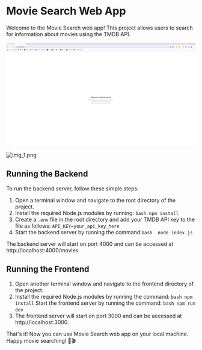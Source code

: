 # Movie Search Web App
Welcome to the Movie Search web app! This project allows users to search for information about movies using the TMDB API.

![img.png](frontend/img.png)

![img_1.png](frontend/img_1.png)

## Running the Backend

To run the backend server, follow these simple steps:

1. Open a terminal window and navigate to the root directory of the project.
2. Install the required Node.js modules by running: ```bash npm install```
3. Create a `.env` file in the root directory and add your TMDB API key to the file as follows: ```API_KEY=your_api_key_here```
4. Start the backend server by running the command:```bash  node index.js``` 

The backend server will start on port 4000 and can be accessed at http://localhost:4000/movies

## Running the Frontend

1. Open another terminal window and navigate to the frontend directory of the project.
2. Install the required Node.js modules by running the command: ```bash npm install```
Start the frontend server by running the command: ```bash npm run dev```
3. The frontend server will start on port 3000 and can be accessed at http://localhost:3000.

That's it! Now you can use Movie Search web app on your local machine. Happy movie searching! 🍿🎬